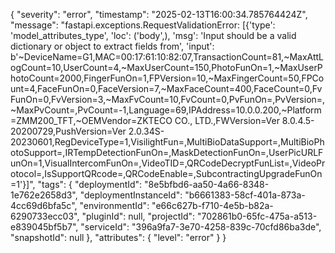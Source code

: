 {
  "severity": "error",
  "timestamp": "2025-02-13T16:00:34.785764424Z",
  "message": "fastapi.exceptions.RequestValidationError: [{'type': 'model_attributes_type', 'loc': ('body',), 'msg': 'Input should be a valid dictionary or object to extract fields from', 'input': b'~DeviceName=G1,MAC=00:17:61:10:82:07,TransactionCount=81,~MaxAttLogCount=10,UserCount=4,~MaxUserCount=150,PhotoFunOn=1,~MaxUserPhotoCount=2000,FingerFunOn=1,FPVersion=10,~MaxFingerCount=50,FPCount=4,FaceFunOn=0,FaceVersion=7,~MaxFaceCount=400,FaceCount=0,FvFunOn=0,FvVersion=3,~MaxFvCount=10,FvCount=0,PvFunOn=,PvVersion=,~MaxPvCount=,PvCount=-1,Language=69,IPAddress=10.0.0.200,~Platform=ZMM200_TFT,~OEMVendor=ZKTECO CO., LTD.,FWVersion=Ver 8.0.4.5-20200729,PushVersion=Ver 2.0.34S-20230601,RegDeviceType=1,VisilightFun=,MultiBioDataSupport=,MultiBioPhotoSupport=,IRTempDetectionFunOn=,MaskDetectionFunOn=,UserPicURLFunOn=1,VisualIntercomFunOn=,VideoTID=,QRCodeDecryptFunList=,VideoProtocol=,IsSupportQRcode=,QRCodeEnable=,SubcontractingUpgradeFunOn=1'}]",
  "tags": {
    "deploymentId": "8e5bfbd6-aa50-4a66-8348-1e762e2658d3",
    "deploymentInstanceId": "b6661383-58cf-401a-873a-4cc69d6bfa5c",
    "environmentId": "e66c627b-f710-4e5b-b82a-6290733ecc03",
    "pluginId": null,
    "projectId": "702861b0-65fc-475a-a513-e839045bf5b7",
    "serviceId": "396a9fa7-3e70-4258-839c-70cfd86ba3de",
    "snapshotId": null
  },
  "attributes": {
    "level": "error"
  }
}
